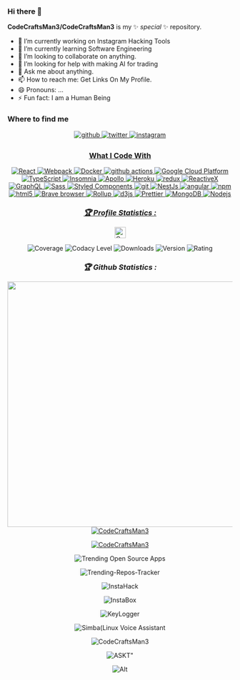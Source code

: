  ### Hi there 👋

**CodeCraftsMan3/CodeCraftsMan3** is my ✨ _special_ ✨ repository.

- 🔭 I’m currently working on Instagram Hacking Tools
- 🌱 I’m currently learning Software Engineering
- 👯 I’m looking to collaborate on anything.
- 🤔 I’m looking for help with making AI for trading
- 💬 Ask me about anything.
- 📫 How to reach me: Get Links On My Profile.
- 😄 Pronouns: ...
- ⚡ Fun fact: I am a Human Being


### Where to find me
<div align="center">
<a href="https://github.com/CodeCraftsMan3" target="_blank">
<img src=https://img.shields.io/badge/github-%2324292e.svg?&style=for-the-badge&logo=github&logoColor=white alt=github style="margin-bottom: 5px;" />
</a>
<a href="https://twitter.com/CodeCraftsMan3" target="_blank">
<img src=https://img.shields.io/badge/twitter-%2300acee.svg?&style=for-the-badge&logo=twitter&logoColor=white alt=twitter style="margin-bottom: 5px;" />
</a>
<a href="https://www.instagram.com/codecraftsman3" target="_blank">
<img src=https://img.shields.io/badge/instagram-%23000000.svg?&style=for-the-badge&logo=instagram&logoColor=white alt=instagram style="margin-bottom: 5px;" />

### What I Code With
<p align="center">
<img alt="React" src="https://img.shields.io/badge/-React-45b8d8?style=flat-square&logo=react&logoColor=white" />
  <img alt="Webpack" src="https://img.shields.io/badge/-Webpack-8DD6F9?style=flat-square&logo=webpack&logoColor=white" /> 
  <img alt="Docker" src="https://img.shields.io/badge/-Docker-46a2f1?style=flat-square&logo=docker&logoColor=white" />
  <img alt="github actions" src="https://img.shields.io/badge/-Github_Actions-2088FF?style=flat-square&logo=github-actions&logoColor=white" />
  <img alt="Google Cloud Platform" src="https://img.shields.io/badge/-Google_Cloud_Platform-1a73e8?style=flat-square&logo=google-cloud&logoColor=white" />
  <img alt="TypeScript" src="https://img.shields.io/badge/-TypeScript-007ACC?style=flat-square&logo=typescript&logoColor=white" />
  <img alt="Insomnia" src="https://img.shields.io/badge/-Insomnia-5849BE?style=flat-square&logo=insomnia&logoColor=white" />
  <img alt="Apollo" src="https://img.shields.io/badge/-Apollo%20GraphQL-311C87?style=flat-square&logo=apollo-graphql&logoColor=white" />
  <img alt="Heroku" src="https://img.shields.io/badge/-Heroku-430098?style=flat-square&logo=heroku&logoColor=white" />
  <img alt="redux" src="https://img.shields.io/badge/-Redux-764ABC?style=flat-square&logo=redux&logoColor=white" />
  <img alt="ReactiveX" src="https://img.shields.io/badge/-RxJs-B7178C?style=flat-square&logo=reactivex&logoColor=white" />
  <img alt="GraphQL" src="https://img.shields.io/badge/-GraphQL-E10098?style=flat-square&logo=graphql&logoColor=white" />
  <img alt="Sass" src="https://img.shields.io/badge/-Sass-CC6699?style=flat-square&logo=sass&logoColor=white" />
  <img alt="Styled Components" src="https://img.shields.io/badge/-Styled_Components-db7092?style=flat-square&logo=styled-components&logoColor=white" />
  <img alt="git" src="https://img.shields.io/badge/-Git-F05032?style=flat-square&logo=git&logoColor=white" />
  <img alt="NestJs" src="https://img.shields.io/badge/-NestJs-ea2845?style=flat-square&logo=nestjs&logoColor=white" />
  <img alt="angular" src="https://img.shields.io/badge/-Angular-DD0031?style=flat-square&logo=angular&logoColor=white" />
  <img alt="npm" src="https://img.shields.io/badge/-NPM-CB3837?style=flat-square&logo=npm&logoColor=white" />
  <img alt="html5" src="https://img.shields.io/badge/-HTML5-E34F26?style=flat-square&logo=html5&logoColor=white" />
  <img alt="Brave browser" src="https://img.shields.io/badge/-Brave_Browser-FB542B?style=flat-square&logo=brave&logoColor=white" />
  <img alt="Rollup" src="https://img.shields.io/badge/-Rollup-EC4A3F?style=flat-square&logo=rollup.js&logoColor=white" />
  <img alt="d3js" src="https://img.shields.io/badge/-D3.js-F9A03C?style=flat-square&logo=d3.js&logoColor=white" />
  <img alt="Prettier" src="https://img.shields.io/badge/-Prettier-F7B93E?style=flat-square&logo=prettier&logoColor=white" />
  <img alt="MongoDB" src="https://img.shields.io/badge/-MongoDB-13aa52?style=flat-square&logo=mongodb&logoColor=white" />
  <img alt="Nodejs" src="https://img.shields.io/badge/-Nodejs-43853d?style=flat-square&logo=Node.js&logoColor=white" />
</p>
<h3><b><i>🏆 Profile Statistics :</i></b></h3>
<a href="https://github.com/CodeCraftsMan3"><img height="25" title="Counter" src="https://komarev.com/ghpvc/?username=CodeCraftsMan3&color=blueviolet&style=flat-square"></a>

![Coverage](https://img.shields.io/badge/coverage-73%25-yellowgreen)
![Codacy Level](https://img.shields.io/badge/codacy-A-green)
![Downloads](https://img.shields.io/badge/downloads-12.3k%2Fmonth-brightgreen)
![Version](https://img.shields.io/badge/version-0.0.8-blue)
![Rating](https://img.shields.io/badge/rating-★★★★☆-brightgreen)
<h3><b><i>🏆 Github Statistics :</i></b></h3>
<a href="https://github.com/CodeCraftsMan3"><img width=550 src="https://github-profile-trophy.vercel.app/?username=CodeCraftsMan3&theme=dracula&no-frame=true&title=Followers,Stars,Commit,Repository,Issues"/></a>
<a href="https://github.com/CodeCraftsMan3"><img title="CodeCraftsMan3" src="https://github-readme-stats.vercel.app/api?username=CodeCraftsMan3&show_icons=true&include_all_commits=true&theme=chartreuse-dark&cache_seconds=3200"></a>
</p>
<a href="https://github.com/CodeCraftsMan3"><img title="CodeCraftsMan3" src="https://github-readme-stats.vercel.app/api/top-langs/?username=CodeCraftsMan3&layout=compact&theme=dark"></a>
</p>
<p align="center"
<a href="https://github.com/https://github.com/CodeCraftsMan3/Trending-Open-Source-Apps"><img title="Trending Open Source Apps" src="https://github-readme-stats.vercel.app/api/pin/?username=CodeCraftsMan3&repo=Trending-Open-Source-Apps&theme=dark"></a>
<p align="center"
<a href="https://github.com/https://github.com/CodeCraftsMan3/Trending-Repos-Tracker"><img title="Trending-Repos-Tracker" src="https://github-readme-stats.vercel.app/api/pin/?username=CodeCraftsMan3&repo=Trending-Repos-Tracker&theme=dark"></a>
<p align="center"
<a href="https://github.com/https://github.com/CodeCraftsMan3/InstaHack"><img title="InstaHack" src="https://github-readme-stats.vercel.app/api/pin/?username=CodeCraftsMan3&repo=InstaHack&theme=dark"></a>
<p align="center"
<a href="https://github.com/https://github.com/CodeCraftsMan3/InstaBox"><img title="InstaBox" src="https://github-readme-stats.vercel.app/api/pin/?username=CodeCraftsMan3&repo=InstaBox&theme=dark"></a>
<p align="center"
<a href="https://github.com/https://github.com/CodeCraftsMan3/KeyLogger"><img title="KeyLogger" src="https://github-readme-stats.vercel.app/api/pin/?username=CodeCraftsMan3&repo=KeyLogger&theme=dark"></a>
<p align="center"
<a href="https://github.com/https://github.com/CodeCraftsMan3/Simba"><img title="Simba(Linux Voice Assistant" src="https://github-readme-stats.vercel.app/api/pin/?username=CodeCraftsMan3&repo=Simba&theme=dark"></a>
<p align="center"
<a href="https://github.com/https://github.com/CodeCraftsMan3/CodeCraftsMan3"><img title="CodeCraftsMan3" src="https://github-readme-stats.vercel.app/api/pin/?username=CodeCraftsMan3&repo=CodeCraftsMan3&theme=dark"></a>
<p align="center"
<a href="https://github.com/https://github.com/CodeCraftsMan3/ASKT"><img title="ASKT" src="https://github-readme-stats.vercel.app/api/pin/?username=CodeCraftsMan3&repo=ASKT&theme=dark"></a>"

![Alt](https://repobeats.axiom.co/api/embed/2b4d67210eeffd597371c7024e670d1719183960.svg "Repobeats analytics image")
